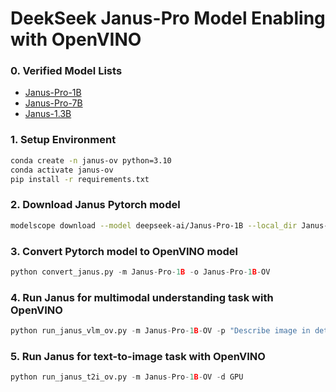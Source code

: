 # DeekSeek Janus-Pro Model Enabling with OpenVINO

### 0. Verified Model Lists
- [Janus-Pro-1B](https://huggingface.co/deepseek-ai/Janus-Pro-1B)
- [Janus-Pro-7B](https://huggingface.co/deepseek-ai/Janus-Pro-7B)
- [Janus-1.3B](https://huggingface.co/deepseek-ai/Janus-1.3B)

### 1. Setup Environment
```bash
conda create -n janus-ov python=3.10
conda activate janus-ov
pip install -r requirements.txt
```
### 2. Download Janus Pytorch model
```bash
modelscope download --model deepseek-ai/Janus-Pro-1B --local_dir Janus-Pro-1B
```
 
### 3. Convert Pytorch model to OpenVINO model
```python
python convert_janus.py -m Janus-Pro-1B -o Janus-Pro-1B-OV
```

### 4. Run Janus for multimodal understanding task with OpenVINO
```python
python run_janus_vlm_ov.py -m Janus-Pro-1B-OV -p "Describe image in details" -i cat_in_box.png -d GPU
```
### 5. Run Janus for text-to-image task with OpenVINO
```python
python run_janus_t2i_ov.py -m Janus-Pro-1B-OV -d GPU
```
